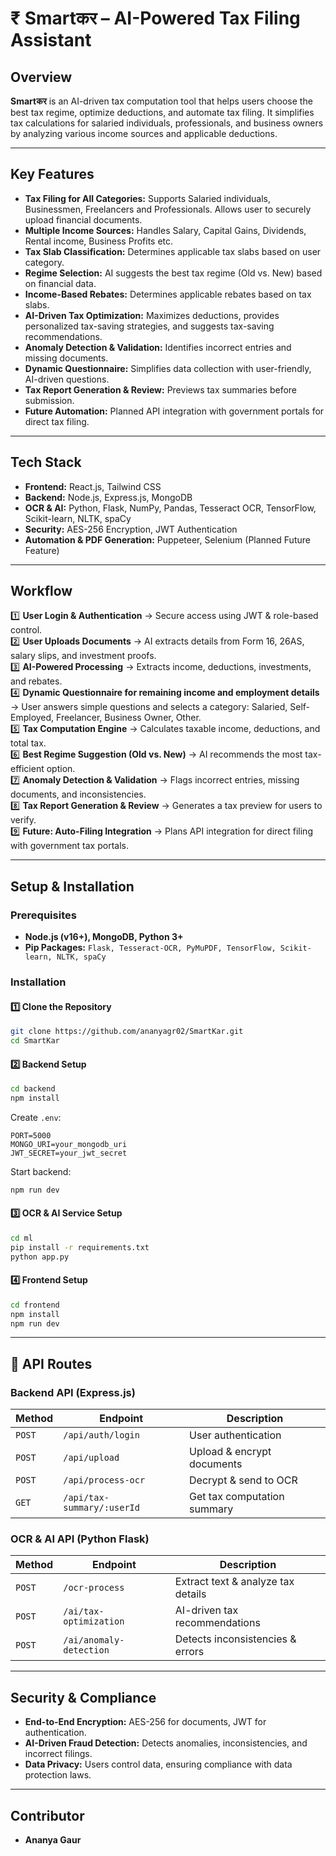 # ₹ Smartकर – AI-Powered Tax Filing Assistant

##  Overview
**Smartकर** is an AI-driven tax computation tool that helps users choose the best tax regime, optimize deductions, and automate tax filing. It simplifies tax calculations for salaried individuals, professionals, and business owners by analyzing various income sources and applicable deductions.

---

##  Key Features
- **Tax Filing for All Categories:** Supports Salaried individuals, Businessmen, Freelancers and Professionals. Allows user to securely upload financial documents.
- **Multiple Income Sources:** Handles Salary, Capital Gains, Dividends, Rental income, Business Profits etc.
- **Tax Slab Classification:** Determines applicable tax slabs based on user category.
- **Regime Selection:** AI suggests the best tax regime (Old vs. New) based on financial data.
- **Income-Based Rebates:** Determines applicable rebates based on tax slabs.
- **AI-Driven Tax Optimization:** Maximizes deductions, provides personalized tax-saving strategies, and suggests tax-saving recommendations.
- **Anomaly Detection & Validation:** Identifies incorrect entries and missing documents.
- **Dynamic Questionnaire:** Simplifies data collection with user-friendly, AI-driven questions.
- **Tax Report Generation & Review:** Previews tax summaries before submission.
- **Future Automation:** Planned API integration with government portals for direct tax filing.

---

##  Tech Stack
- **Frontend:** React.js, Tailwind CSS
- **Backend:** Node.js, Express.js, MongoDB
- **OCR & AI:** Python, Flask, NumPy, Pandas, Tesseract OCR, TensorFlow, Scikit-learn, NLTK, spaCy
- **Security:** AES-256 Encryption, JWT Authentication
- **Automation & PDF Generation:** Puppeteer, Selenium (Planned Future Feature)

---

##  Workflow
1️⃣ **User Login & Authentication** → Secure access using JWT & role-based control.  
2️⃣ **User Uploads Documents** → AI extracts details from Form 16, 26AS, salary slips, and investment proofs.  
3️⃣ **AI-Powered Processing** → Extracts income, deductions, investments, and rebates.  
4️⃣ **Dynamic Questionnaire for remaining income and employment details** → User answers simple questions and selects a category: Salaried, Self-Employed, Freelancer, Business Owner, Other.  
5️⃣ **Tax Computation Engine** → Calculates taxable income, deductions, and total tax.  
6️⃣ **Best Regime Suggestion (Old vs. New)** → AI recommends the most tax-efficient option.  
7️⃣ **Anomaly Detection & Validation** → Flags incorrect entries, missing documents, and inconsistencies.  
8️⃣ **Tax Report Generation & Review** → Generates a tax preview for users to verify.  
9️⃣ **Future: Auto-Filing Integration** → Plans API integration for direct filing with government tax portals.  

---

## Setup & Installation
###  Prerequisites
- **Node.js (v16+), MongoDB, Python 3+**
- **Pip Packages:** `Flask, Tesseract-OCR, PyMuPDF, TensorFlow, Scikit-learn, NLTK, spaCy`

###  Installation
#### 1️⃣ Clone the Repository
```bash
git clone https://github.com/ananyagr02/SmartKar.git
cd SmartKar
```
#### 2️⃣ Backend Setup
```bash
cd backend
npm install
```
Create `.env`:
```env
PORT=5000
MONGO_URI=your_mongodb_uri
JWT_SECRET=your_jwt_secret
```
Start backend:
```bash
npm run dev
```
#### 3️⃣ OCR & AI Service Setup
```bash
cd ml
pip install -r requirements.txt
python app.py
```
#### 4️⃣ Frontend Setup
```bash
cd frontend
npm install
npm run dev
```

---

## 🔗 API Routes
### **Backend API** (Express.js)
| Method | Endpoint | Description |
|--------|----------|--------------|
| `POST` | `/api/auth/login` | User authentication |
| `POST` | `/api/upload` | Upload & encrypt documents |
| `POST` | `/api/process-ocr` | Decrypt & send to OCR |
| `GET` | `/api/tax-summary/:userId` | Get tax computation summary |

### **OCR & AI API** (Python Flask)
| Method | Endpoint | Description |
|--------|----------|--------------|
| `POST` | `/ocr-process` | Extract text & analyze tax details |
| `POST` | `/ai/tax-optimization` | AI-driven tax recommendations |
| `POST` | `/ai/anomaly-detection` | Detects inconsistencies & errors |

---

##  Security & Compliance
- **End-to-End Encryption:** AES-256 for documents, JWT for authentication.
- **AI-Driven Fraud Detection:** Detects anomalies, inconsistencies, and incorrect filings.
- **Data Privacy:** Users control data, ensuring compliance with data protection laws.

---

##  Contributor
- **Ananya Gaur**

